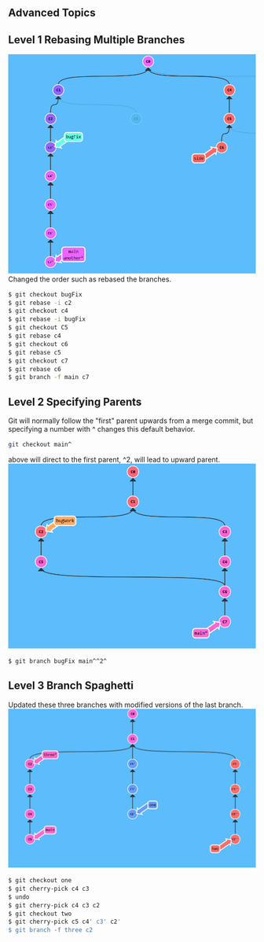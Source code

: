 ## Advanced Topics
## Level 1 Rebasing Multiple Branches
![alt text](image.png)
Changed the order such as rebased the branches.

```bash 
$ git checkout bugFix
$ git rebase -i c2
$ git checkout c4
$ git rebase -i bugFix
$ git checkout C5
$ git rebase c4
$ git checkout c6
$ git rebase c5
$ git checkout c7
$ git rebase c6
$ git branch -f main c7
```

## Level 2 Specifying Parents
Git will normally follow the "first" parent upwards from a merge commit, but specifying a number with ^ changes this default behavior.
```bash
git checkout main^
```
above will direct to the first parent, ^2, will lead to upward parent. 
![alt text](image-1.png)
```bash
$ git branch bugFix main^^2^
```
## Level 3 Branch Spaghetti
Updated these three branches with modified versions of the last branch.
![alt text](image-2.png)
```bash
$ git checkout one
$ git cherry-pick c4 c3
$ undo
$ git cherry-pick c4 c3 c2
$ git checkout two
$ git cherry-pick c5 c4' c3' c2' 
$ git branch -f three c2
```